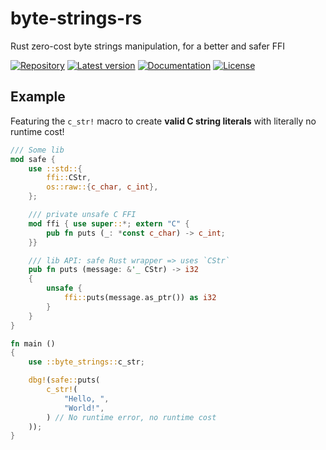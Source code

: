 # byte-strings-rs

Rust zero-cost byte strings manipulation, for a better and safer FFI

[![Repository](https://img.shields.io/badge/repository-GitHub-brightgreen.svg)][Repository]
[![Latest version](https://img.shields.io/crates/v/byte-strings.svg)][crates.io]
[![Documentation](https://docs.rs/byte_strings/badge.svg)][Documentation]
[![License](https://img.shields.io/crates/l/byte-strings.svg)](https://github.com/danielhenrymantilla/byte-strings-rs#license)

## Example

Featuring the `c_str!` macro to create **valid C string literals** with literally no
runtime cost!

```rust
/// Some lib
mod safe {
    use ::std::{
        ffi::CStr,
        os::raw::{c_char, c_int},
    };

    /// private unsafe C FFI
    mod ffi { use super::*; extern "C" {
        pub fn puts (_: *const c_char) -> c_int;
    }}

    /// lib API: safe Rust wrapper => uses `CStr`
    pub fn puts (message: &'_ CStr) -> i32
    {
        unsafe {
            ffi::puts(message.as_ptr()) as i32
        }
    }
}

fn main ()
{
    use ::byte_strings::c_str;

    dbg!(safe::puts(
        c_str!(
            "Hello, ",
            "World!",
        ) // No runtime error, no runtime cost
    ));
}
```

[Repository]: https://github.com/danielhenrymantilla/byte-strings-rs
[Documentation]: https://docs.rs/byte_strings
[crates.io]: https://crates.io/crates/byte-strings
